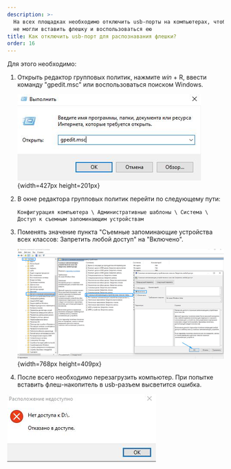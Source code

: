 ```yaml
---
description: >-
  На всех площадках необходимо отключить usb-порты на компьютерах, чтобы сдающие
  не могли вставить флешку и воспользоваться ею
title: Как отключить usb-порт для распознавания флешки?
order: 16
---
```


Для этого необходимо:

1. Открыть редактор групповых политик, нажмите *win* + R, ввести команду "gpedit.msc" или воспользоваться поиском Windows.

   ![](./kak-otklyuchit-usb-port-dlya-raspoznavaniya-fleshki.png){width=427px height=201px}

2. В окне редактора групповых политик перейти по следующему пути:

   ```
   Конфигурация компьютера \ Административные шаблоны \ Система \ Доступ к съемным запоминающим устройствам
   ```

3. Поменять значение пункта "Съемные запоминающие устройства всех классов: Запретить любой доступ" на "Включено".

   ![](./kak-otklyuchit-usb-port-dlya-raspoznavaniya-fleshki-2.png){width=768px height=409px}

4. После всего необходимо перезагрузить компьютер. При попытке вставить флеш-накопитель в usb-разъем высветится ошибка.

![](../.gitbook/assets/photo_2024-09-25%2015.03.23.jpeg)